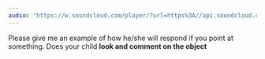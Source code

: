 ```yaml
---
audio: "https://w.soundcloud.com/player/?url=https%3A//api.soundcloud.com/tracks/1472763814%3Fsecret_token%3Ds-bj3Fxp4c03W&color=%23ff5500&auto_play=true&hide_related=false&show_comments=true&show_user=true&show_reposts=false&show_teaser=true&visual=true"
---
```


Please give me an example of how he/she will respond if you point at something. Does your child <strong>look and comment on the object